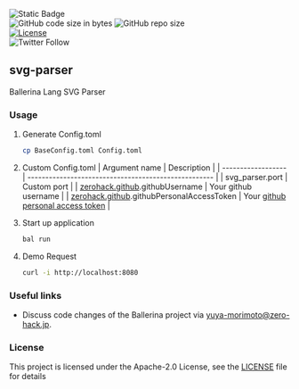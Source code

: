 ![Static Badge](https://img.shields.io/badge/Ballerina-2201.7.1-1ab3ab)
<br/>
![GitHub code size in bytes](https://img.shields.io/github/languages/code-size/zero-hack-org/svg-parser)
![GitHub repo size](https://img.shields.io/github/repo-size/zero-hack-org/svg-parser)
<br/>
[![License](https://img.shields.io/badge/License-Apache%202.0-blue.svg)](https://opensource.org/licenses/Apache-2.0)
<br/>
![Twitter Follow](https://img.shields.io/twitter/follow/y_morimoto_dev?style=social)

## svg-parser

Ballerina Lang SVG Parser

### Usage

1. Generate Config.toml

   ```bash
   cp BaseConfig.toml Config.toml
   ```

2. Custom Config.toml
   | Argument name | Description |
   | ------------------ | ---------------------------------------------------- |
   | svg_parser.port | Custom port |
   | [zerohack.github](https://central.ballerina.io/zerohack/github).githubUsername | Your github username |
   | [zerohack.github](https://central.ballerina.io/zerohack/github).githubPersonalAccessToken | Your [github personal access token](https://docs.github.com/en/authentication/keeping-your-account-and-data-secure/managing-your-personal-access-tokens#about-personal-access-tokens) |

3. Start up application

   ```bash
   bal run
   ```

4. Demo Request

   ```bash
   curl -i http://localhost:8080
   ```

### Useful links

- Discuss code changes of the Ballerina project via [yuya-morimoto@zero-hack.jp](yuya-morimoto@zero-hack.jp).

### License

This project is licensed under the Apache-2.0 License, see the [LICENSE](./LICENSE) file for details
